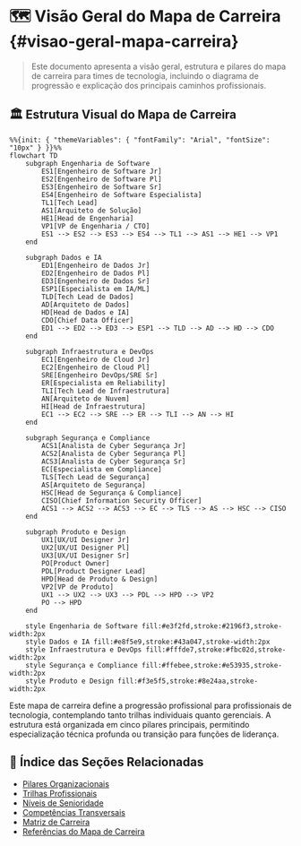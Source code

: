 <!--
---
title: "Visão Geral do Mapa de Carreira em Tecnologia"
description: "Introdução, visão geral, diagrama e estrutura dos pilares do mapa de carreira para times de tecnologia."
author: "Tiago N Pinto Silva"
created_date: "2024-06-10"
version: "1.0.0"
confidence: "high"
tags:
  - mapa-carreira
  - tech-roles
  - visão-geral
categories:
  - Carreira
  - Tecnologia
language: "pt-BR"
---
-->
<!--
⚠️ Bloco acima: metadados para busca semântica e IA. Pode ser ignorado na leitura.
-->

# 🗺️ Visão Geral do Mapa de Carreira {#visao-geral-mapa-carreira}

<!-- summary:start -->
> Este documento apresenta a visão geral, estrutura e pilares do mapa de carreira para times de tecnologia, incluindo o diagrama de progressão e explicação dos principais caminhos profissionais.
<!-- summary:end -->

## 🏛️ Estrutura Visual do Mapa de Carreira

```mermaid
%%{init: { "themeVariables": { "fontFamily": "Arial", "fontSize": "10px" } }}%%
flowchart TD
    subgraph Engenharia de Software
        ES1[Engenheiro de Software Jr]
        ES2[Engenheiro de Software Pl]
        ES3[Engenheiro de Software Sr]
        ES4[Engenheiro de Software Especialista]
        TL1[Tech Lead]
        AS1[Arquiteto de Solução]
        HE1[Head de Engenharia]
        VP1[VP de Engenharia / CTO]
        ES1 --> ES2 --> ES3 --> ES4 --> TL1 --> AS1 --> HE1 --> VP1
    end

    subgraph Dados e IA
        ED1[Engenheiro de Dados Jr]
        ED2[Engenheiro de Dados Pl]
        ED3[Engenheiro de Dados Sr]
        ESP1[Especialista em IA/ML]
        TLD[Tech Lead de Dados]
        AD[Arquiteto de Dados]
        HD[Head de Dados e IA]
        CDO[Chief Data Officer]
        ED1 --> ED2 --> ED3 --> ESP1 --> TLD --> AD --> HD --> CDO
    end

    subgraph Infraestrutura e DevOps
        EC1[Engenheiro de Cloud Jr]
        EC2[Engenheiro de Cloud Pl]
        SRE[Engenheiro DevOps/SRE Sr]
        ER[Especialista em Reliability]
        TLI[Tech Lead de Infraestrutura]
        AN[Arquiteto de Nuvem]
        HI[Head de Infraestrutura]
        EC1 --> EC2 --> SRE --> ER --> TLI --> AN --> HI
    end

    subgraph Segurança e Compliance
        ACS1[Analista de Cyber Segurança Jr]
        ACS2[Analista de Cyber Segurança Pl]
        ACS3[Analista de Cyber Segurança Sr]
        EC[Especialista em Compliance]
        TLS[Tech Lead de Segurança]
        AS[Arquiteto de Segurança]
        HSC[Head de Segurança & Compliance]
        CISO[Chief Information Security Officer]
        ACS1 --> ACS2 --> ACS3 --> EC --> TLS --> AS --> HSC --> CISO
    end

    subgraph Produto e Design
        UX1[UX/UI Designer Jr]
        UX2[UX/UI Designer Pl]
        UX3[UX/UI Designer Sr]
        PO[Product Owner]
        PDL[Product Designer Lead]
        HPD[Head de Produto & Design]
        VP2[VP de Produto]
        UX1 --> UX2 --> UX3 --> PDL --> HPD --> VP2
        PO --> HPD
    end

    style Engenharia de Software fill:#e3f2fd,stroke:#2196f3,stroke-width:2px
    style Dados e IA fill:#e8f5e9,stroke:#43a047,stroke-width:2px
    style Infraestrutura e DevOps fill:#fffde7,stroke:#fbc02d,stroke-width:2px
    style Segurança e Compliance fill:#ffebee,stroke:#e53935,stroke-width:2px
    style Produto e Design fill:#f3e5f5,stroke:#8e24aa,stroke-width:2px
```

Este mapa de carreira define a progressão profissional para profissionais de tecnologia, contemplando tanto trilhas individuais quanto gerenciais. A estrutura está organizada em cinco pilares principais, permitindo especialização técnica profunda ou transição para funções de liderança.

## 📑 Índice das Seções Relacionadas

- [Pilares Organizacionais](02_pilares-organizacionais.md)
- [Trilhas Profissionais](03_trilhas-profissionais.md)
- [Níveis de Senioridade](04_niveis-senioridade.md)
- [Competências Transversais](05_competencias-transversais.md)
- [Matriz de Carreira](06_matriz-carreira.md)
- [Referências do Mapa de Carreira](07_referencias-mapa-carreira.md)
